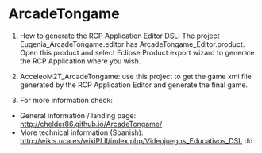 ArcadeTongame
=============

1) How to generate the RCP Application Editor DSL: 
The project Eugenia_ArcadeTongame.editor has ArcadeTongame_Editor.product. Open this product and select Eclipse Product export wizard to generate the RCP Application where you wish.


2) AcceleoM2T_ArcadeTongame: use this project to get the game xmi file generated by the RCP Application Editor and generate the final game.


3) For more information check: 
  - General information / landing page: http://chelder86.github.io/ArcadeTongame/
  - More technical information (Spanish): http://wikis.uca.es/wikiPLII/index.php/Videojuegos_Educativos_DSL
dd